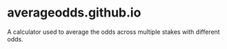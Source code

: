 # averageodds.github.io
A calculator used to average the odds across multiple stakes with different odds.

